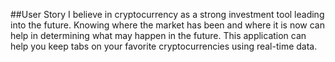 ##User Story
I believe in cryptocurrency as a strong investment tool leading into the future. Knowing where the market has been and where it is now can help in determining what may happen in the future. This application can help you keep tabs on your favorite cryptocurrencies using real-time data. 